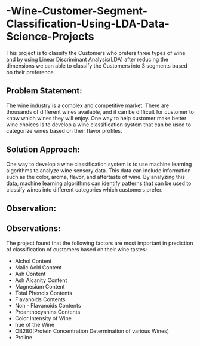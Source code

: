 # -Wine-Customer-Segment-Classification-Using-LDA-Data-Science-Projects
This project is to classify the Customers who prefers three types of wine and by using Linear Discriminant Analysis(LDA) after reducing the dimensions we can able to classify the Customers into 3 segments based on their preference.
## Problem Statement:
The wine industry is a complex and competitive market. There are thousands of different wines available, and it can be difficult for customer to know which wines they will enjoy. One way to help customer make better wine choices is to develop a wine classification system that can be used to categorize wines based on their flavor profiles.
## Solution Approach:
One way to develop a wine classification system is to use machine learning algorithms to analyze wine sensory data. This data can include information such as the color, aroma, flavor, and aftertaste of wine. By analyzing this data, machine learning algorithms can identify patterns that can be used to classify wines into different categories which customers prefer.
## Observation:
## Observations:
The project found that the following factors are most important in prediction of classification of customers based on their wine tastes:
* Alchol Content
* Malic Acid Content
* Ash Content
* Ash Alcanity Content
* Magnesium Content
* Total Phenols Contents
* Flavanoids Contents
* Non - Flavanoids Contents
* Proanthocyanins Contents
* Color Intensity of Wine
* hue of the Wine
* OB280(Protein Concentration Determination of various Wines)
* Proline
